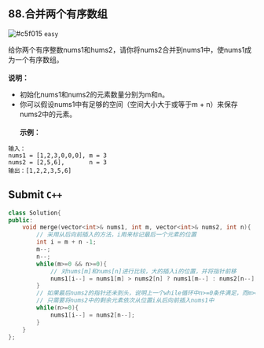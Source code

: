 ## 88.合并两个有序数组

![#c5f015](https://placehold.it/15/c5f015/000000?text=+) `easy`

给你两个有序整数nums1和hums2，请你将nums2合并到nums1中，使nums1成为一个有序数组。<br><br>
**说明：**<br>
* 初始化nums1和nums2的元素数量分别为m和n。
* 你可以假设nums1中有足够的空间（空间大小大于或等于m + n）来保存nums2中的元素。<br><br>
**示例：**<br>
```
输入：
nums1 = [1,2,3,0,0,0], m = 3
nums2 = [2,5,6],       n = 3
输出：[1,2,2,3,5,6]
```

## Submit `C++`
```cpp
class Solution{
public:
    void merge(vector<int>& nums1, int m, vector<int>& nums2, int n){
        // 采用从后向前插入的方法，i用来标记最后一个元素的位置
        int i = m + n -1; 
        m--;
        n--;
        while(m>=0 && n>=0){
            // 对nums[m]和nums[n]进行比较，大的插入i的位置，并将指针前移
            nums1[i--] = nums1[m] > nums2[n] ? nums1[m--] : nums2[n--];
        }
        // 如果最后nums2的指针还未到头，说明上一个while循环中n>=0条件满足，而m>=0不满足，nums1中的元素全部插入到了正确位置
        // 只需要将nums2中的剩余元素依次从位置i从后向前插入nums1中
        while(n>=0){
            nums1[i--] = nums2[n--];
        }
    }
};

```
